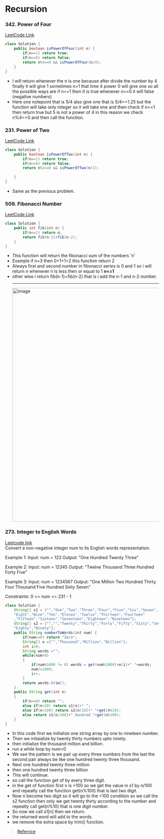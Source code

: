 # Recursion
### 342. Power of Four
[LeetCode Link](https://leetcode.com/problems/power-of-four/submissions/1322706922)
```Java
class Solution {
    public boolean isPowerOfFour(int n) {
        if(n==1) return true;
        if(n<=0) return false;
        return n%4==0 && isPowerOfFour(n/4);
    }
}
```
- I will return whenever the n is one because after divide the number by 4 finally it will give 1 sometimes n=1 that time 4 power 0 will give one so
all the possible ways are if n==1 then it is true whenever n<=0 it will false (negative numbers)
- Here one notepoint that is 5/4 also give one that is 5/4==1.25 but the function will take only integer so it will take one and then check if n==1
then return true but 5 is not a power of 4 in this reason we check n%4==0 and then call the function.
### 231. Power of Two
[LeetCode Link](https://leetcode.com/problems/power-of-two/description/)
```Java
class Solution {
    public boolean isPowerOfTwo(int n) {
        if(n==1) return true;
        if(n<=0) return false;
        return n%2==0 && isPowerOfTwo(n/2);
        
    }
}
```
- Same as the previous problem.
### 509. Fibonacci Number
[LeetCode Link](https://leetcode.com/problems/fibonacci-number/submissions/1322730269)
```Java
class Solution {
    public int fib(int n) {
        if(n<=1) return n;
        return fib(n-1)+fib(n-2);
    }
}
```
- This function will return the fibonacci sum of the numbers 'n'
- Example if n=3 then 0+1+1=2 this function return 2
- Always first and second number in fibonacci series is 0 and 1 so i will return n whenever n is less then or equal to 1 **n<=1**
- other wise i return fib(n-1)+fib(n-2) that is i add the n-1 and n-2 number.
  <hr />
  <img width="762" alt="image" src="https://github.com/user-attachments/assets/1f9ba0ad-d528-4f47-813d-408e686a2aa6">
### 273. Integer to English Words
[Leetcode link](https://leetcode.com/problems/integer-to-english-words/description/?envType=daily-question&envId=2024-08-07)
<br>
Convert a non-negative integer num to its English words representation.

Example 1:
Input: num = 123
Output: "One Hundred Twenty Three"

Example 2:
Input: num = 12345
Output: "Twelve Thousand Three Hundred Forty Five"

Example 3:
Input: num = 1234567
Output: "One Million Two Hundred Thirty Four Thousand Five Hundred Sixty Seven"

Constraints:
0 <= num <= 231 - 1

```java
class Solution {
    String[] s1 = {"","One","Two","Three","Four","Five","Six","Seven",
    "Eight","Nine","Ten","Eleven","Twelve","Thirteen","Fourteen"
    ,"Fifteen","Sixteen","Seventeen","Eighteen","Nineteen"};
    String[] s2 = {"","","Twenty","Thirty","Forty","Fifty","Sixty","Seventy",
    "Eighty","Ninety"};
    public String numberToWords(int num) {
        if(num==0) return "Zero";
        String[] o ={"","Thousand","Million","Billion"};
        int i=0;
        String words ="";
        while(num>0)
        {
            if(num%1000 != 0) words = get(num%1000)+o[i]+" "+words;
            num/=1000;
            i++;
        }
        return words.trim();
    }
    public String get(int n)
    {
        if(n==0) return "";
        else if(n<20) return s1[n]+" ";
        else if(n<100) return s2[n/10]+" "+get(n%10);
        else return s1[n/100]+" Hundred "+get(n%100);
    }
}
```
- In this code first we initialize one string array by one to nineteen number.
- Then we initaialize by twenty thirty numbers upto ninety.
- then initialize the thousand million and billion.
- run a while loop by num>0
- We see the pattern is we pair up every three numbers from the last the second pair always be like one hundred twenty three thousand.
- Next one hundred twenty three million
- then one hundred twenty three billion
- This will continue.
- so call the function get of by every three digit.
- in the get of function first n is >100 so we get the value in s1 by n/100 and repeatly call the function get(n%100) that is last two digit.
- Now n become two digit so it will go to the <100 condition so we call the s2 function then only we get twenty thirty according to the number and repeatly call get(n%10) that is one digit number.
- So now we call s1[n] then we return.
- the returned word will add to the words.
- we remove the extra space by trim() function.
> [Refernce](https://www.youtube.com/watch?v=SCtIlKd3mDM)

